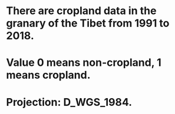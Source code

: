 # There are cropland data in the granary of the Tibet from 1991 to 2018.
# Value 0 means non-cropland, 1 means cropland.
# Projection: D_WGS_1984.
